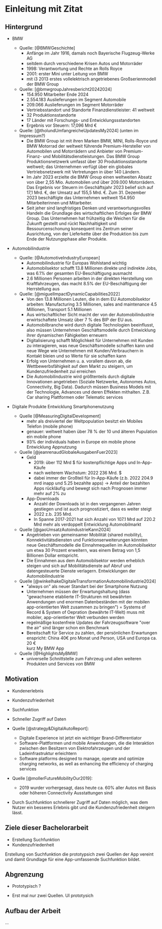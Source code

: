 # Einleitung mit Zitat

## Hintergrund

- BMW
    - Quelle: [@BMWGeschichte]
        - Anfänge im Jahr 1916, damals noch Bayerische Flugzeug-Werke AG
        - seitdem durch verschiedene Krisen Autos und Motorräder
        - 1998: Verantwortung und Rechte an Rolls Royce
        - 2001: erster Mini unter Leitung von BMW
        - mit i3 2013 erstes vollelektrisch angetriebenes Großserienmodell der BMW Group
    - Quelle: [@bmwgroupJahresbericht20242024]
        - 154.950 Mitarbeiter Ende 2024
        - 2.554.183 Auslieferungen im Segment Automobile
        - 209.066 Auslieferungen im Segment Motorräder
        - Vertriebsstandort und Standorte Finanzdienstleister: 41 weltweit
        - 32 Produktionsstandorte
        - 17 Länder mit Forschungs- und Entwicklungssstandorten
        - Ergebnis vor Steuern: 17,096 Mrd €
    - Quelle: [@tholundUmfangreicheUpdatesMy2024] (unten im Impressum?)
        - Die BMW Group ist mit ihren Marken BMW, MINI, Rolls-Royce und BMW Motorrad der weltweit führende Premium-Hersteller von Automobilen und Motorrädern und Anbieter von Premium-Finanz- und Mobilitätsdienstleistungen. Das BMW Group Produktionsnetzwerk umfasst über 30 Produktionsstandorte weltweit; das Unternehmen verfügt über ein globales Vertriebsnetzwerk mit Vertretungen in über 140 Ländern.
        - Im Jahr 2023 erzielte die BMW Group einen weltweiten Absatz von über 2,55 Mio. Automobilen und über 209.000 Motorrädern. Das Ergebnis vor Steuern im Geschäftsjahr 2023 belief sich auf 17,1 Mrd. €, der Umsatz auf 155,5 Mrd. €. Zum 31. Dezember 2023 beschäftigte das Unternehmen weltweit 154.950 Mitarbeiterinnen und Mitarbeiter.
        - Seit jeher sind langfristiges Denken und verantwortungsvolles Handeln die Grundlage des wirtschaftlichen Erfolges der BMW Group. Das Unternehmen hat frühzeitig die Weichen für die Zukunft gestellt und rückt Nachhaltigkeit und Ressourcenschonung konsequent ins Zentrum seiner Ausrichtung, von der Lieferkette über die Produktion bis zum Ende der Nutzungsphase aller Produkte.

- Automobilindustrie
    - Quelle: [@AutomotiveIndustryEuropean]
        - Automobilindustrie für Europas Wohlstand wichtig
        - Automobilsektor schafft 13.8 Millionen direkte und indirekte Jobs, was 6.1% der gesamten EU-Beschäftigung ausmacht
        - 2.6 Millionen Personen arbeiten in der direkten Herstellung von Kraftfahrzeugen, das macht 8.5% der EU-Beschäftigung der Herrstellung aus
    - Quelle: [@miguelImpactDynamicCapabilities2022]
        - Von den 13.8 Millionen Leuten, die in dem EU Automobilsektor arbeiten: Manufacturing 3.5 Millionen, sales and maintenance 4.5 Millionen, Transport 5.1 Millionen
        - Aus wirtschaftlicher Sicht macht der von der Automobilindustrie erwirtschaftete Umsatz über 7 % des BIP der EU aus. 
        - Automobilbranche wird durch digitale Technologien beeinflusst, also müssen Unternehmen Geschäftsmodelle durch Entwicklung ihrer dynamischen Fähigkeiten erneuern 
        - Digitalisierung schafft Möglichkeit für Unternehmen mit Kunden zu interagieren, was neue Geschäftsmodelle schaffen kann und neue Wege wie Unternehmen mit Kunden/Verbrauchern in Kontakt bleien und so Werte für sie schaffen kann
        - Erfolg von Unternehmen u. a. vorallem davon ab, die Wettbewerbsfähigkeit auf dem Markt zu steigern, um Kundenzufriedenheit zui erreichen
        - Die Automobilindustrie wird größtenteils durch digitale Innovationen angetrieben (Soziale Netzwerke, Autonomes Autos, Connectivity, Big Data). Dadurch müssen Business Models mit der Technologie, Advances und deren Effekten mithalten. Z.B. Car sharing Plattformen oder Telematic services
- Digitale Produkte 
    Entwicklung Smartphonenutzung
    - Quelle [@MeasuringDigitalDevelopment]
        - mehr als dreiviertel der Weltpopulation besitzt ein Mobiles Telefon (mobile phone)
        - genauer: weltweit haben über 78 % der 10 und älteren Pupulation ein mobile phone
        - 93% der individuals haben in Europe ein mobile phone
    Entwicklung Appnutzung
    - Quelle [@jeanrenaudGlobaleAusgabenFuer2023]
        - Geld
            - 2019: über 112 Mrd $ für kostenpflichtige Apps und In-App-Käufe
            - nach weiterem Wachstum: 2022 236 Mrd. $
            - dabei immer der Großteil für In-App-Käufe (z.b. 2022 204.9 mrd inapp und 5.25 bezahlte apps) -> Anteil der bezahlten Apps rückläufig und bewegt sich nach Prognosen immer mehr auf 2% zu
        - App-Downloads
            - Anzahl der Downloads ist in den vergangenen Jahren gestiegen und ist auch prognostiziert, dass es weiter steigt
            - 2022 z.b. 235 Mrd.
            - In Spanne 2017-2021 hat sich Anzahl von 107.1 Mrd auf 220.2 Mrd mehr als verdoppelt
    Entwicklung Automobilmarkt
    - Quelle [@gaoUmsatzAutoindustrieKann2024]
        - Angetrieben von gemeinsamer Mobilität (shared mobility), Konnektivitätsdiensten und Funktionserweiterungen könnten neue Geschäftsmodelle die Einnahmequellen im Automobilsektor um etwa 30 Prozent erweitern, was einem Betrag von 1,5 Billionen Dollar entspricht.
        - Die Einnahmen aus dem Automobilsektor werden erheblich steigen und sich auf Mobilitätsdienste auf Abruf und datengesteuerte Dienste verlagern.
    Entwicklungen der Automobilindustrie
    - Quelle [@winkelhakeDigitaleTransformationAutomobilindustrie2024]
        - "always on" als neuer Standart bei der Smartphone Nutzung
        - Unternehmen müssen der Erwartungshaltung (dass "gewachsene etablierte IT-Strukturen mit bewährten Anwendungen und enormen Datenbeständen mit der mobilen app-orientierten Welt zusammen zu bringen") = Systems of Record & System of Oepration (bewährte IT-Welt) muss mit mobiler, app-orientierter Welt verbunden werden
        - regelmäßige kostenfreie Updates der Fahrzeugsoftware "over the air" sind länger schon ein Benchmark
        - Bereitschaft für Service zu zahlen, der persönlichen Erwartungen enspricht: China 40€ pro Monat und Person, USA und Europa ca. 20 €        
    kurz My BMW App
    - Quelle [@HighlightsMyBMW]
        - universelle Schnittstelle zum Fahrzeug und allen weiteren Produkten und Services von BMW


## Motivation

- Kundenerlebnis
- Kundenzufriedenheit
- Suchfunktion
- Schneller Zugriff auf Daten

- Quelle [@strategy&DigitalAutoReport]:
    - Digitale Experience ist jetzt ein wichtiger Brand-Differentiator
    - Software-Plattformen und mobile Anwendungen, die die Interaktion zwischen den Besitzern von Elektrofahrzeugen und der Ladeinfrastruktur erleichtern
    - Software platforms designed to manage, operate and optimize charging networks, as well as enhancing the efficiency of charging services
- Quelle [@mollerFutureMobilityOur2019]:
    - 2019 wurder vorhergesagt, dass heute ca. 60% aller Autos mit Basis oder höheren Connectivity Ausstattungen sind

- Durch Suchfunktion schnellerer Zugriff auf Daten möglich, was dem Nutzer ein besseres Erlebnis gibt und die Kundenzufriedenheit steigern lässt.

## Ziele dieser Bachelorarbeit

- Erstellung Suchfunktion
- Kundenzufriedenheit

Erstellung von Suchfunktion die prototypsich zwei Quellen der App vereint und damit Grundlage für eine App-umfassende Suchfunktion bildet.

## Abgrenzung

- Prototypisch ?

- Erst mal nur zwei Quellen. UI prototysich

## Aufbau der Arbeit

... 